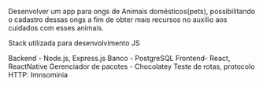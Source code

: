 Desenvolver um app para ongs de Animais domésticos(pets), possibilitando o cadastro dessas ongs a fim de obter mais recursos no auxilio aos cuidados com esses animais.

Stack utilizada para desenvolvimento JS

Backend - Node.js, Express.js
Banco - PostgreSQL
Frontend-  React, ReactNative
Gerenciador de pacotes - Chocolatey
Teste de rotas, protocolo HTTP: Imnsominia
